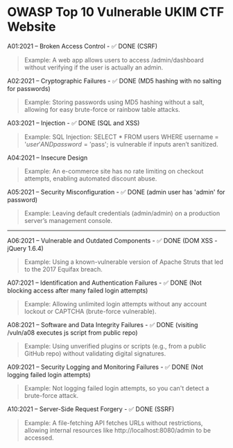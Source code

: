 # OWASP Top 10 Vulnerable UKIM CTF Website


A01:2021 – Broken Access Control - ✅ DONE (CSRF)
>Example: A web app allows users to access /admin/dashboard without verifying if the user is actually an admin.

A02:2021 – Cryptographic Failures - ✅ DONE (MD5 hashing with no salting for passwords)
>Example: Storing passwords using MD5 hashing without a salt, allowing for easy brute-force or rainbow table attacks.

A03:2021 – Injection - ✅ DONE (SQL and XSS)
>Example: SQL Injection: SELECT * FROM users WHERE username = '$user' AND password = '$pass'; is vulnerable if inputs aren’t sanitized.

A04:2021 – Insecure Design
>Example: An e-commerce site has no rate limiting on checkout attempts, enabling automated discount abuse.

A05:2021 – Security Misconfiguration - ✅ DONE (admin user has 'admin' for password)
>Example: Leaving default credentials (admin/admin) on a production server’s management console.

---------------------------------------------------------------------------------------------------

A06:2021 – Vulnerable and Outdated Components - ✅ DONE (DOM XSS - jQuery 1.6.4)
>Example: Using a known-vulnerable version of Apache Struts that led to the 2017 Equifax breach.

A07:2021 – Identification and Authentication Failures - ✅ DONE (Not blocking access after many failed login attempts)
>Example: Allowing unlimited login attempts without any account lockout or CAPTCHA (brute-force vulnerable).

A08:2021 – Software and Data Integrity Failures - ✅ DONE (visiting /vuln/a08 executes js script from public repo)
>Example: Using unverified plugins or scripts (e.g., from a public GitHub repo) without validating digital signatures.

A09:2021 – Security Logging and Monitoring Failures - ✅ DONE (Not logging failed login attempts)
>Example: Not logging failed login attempts, so you can't detect a brute-force attack.

A10:2021 – Server-Side Request Forgery - ✅ DONE (SSRF)
>Example: A file-fetching API fetches URLs without restrictions, allowing internal resources like http://localhost:8080/admin to be accessed.